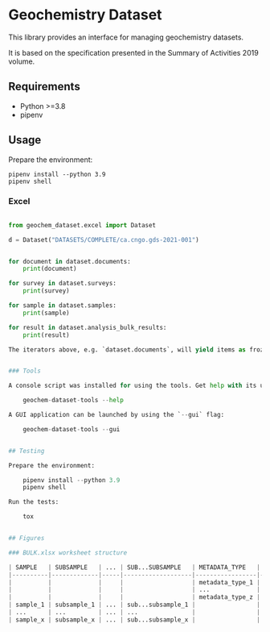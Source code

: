 # Geochemistry Dataset

This library provides an interface for managing geochemistry datasets.

It is based on the specification presented in the Summary of Activities 2019 volume.


## Requirements

- Python >=3.8
- pipenv



## Usage


Prepare the environment:

    pipenv install --python 3.9
    pipenv shell


### Excel

```python

from geochem_dataset.excel import Dataset

d = Dataset("DATASETS/COMPLETE/ca.cngo.gds-2021-001")


for document in dataset.documents:
    print(document)

for survey in dataset.surveys:
    print(survey)

for sample in dataset.samples:
    print(sample)

for result in dataset.analysis_bulk_results:
    print(result)

The iterators above, e.g. `dataset.documents`, will yield items as frozen dataclasses. See `src/geochem_dataset.excel/dataclasses.py` for their definitions.


### Tools

A console script was installed for using the tools. Get help with its usage:

    geochem-dataset-tools --help

A GUI application can be launched by using the `--gui` flag:

    geochem-dataset-tools --gui


## Testing

Prepare the environment:

    pipenv install --python 3.9
    pipenv shell

Run the tests:

    tox


## Figures

### BULK.xlsx worksheet structure

| SAMPLE   | SUBSAMPLE   | ... | SUB...SUBSAMPLE   | METADATA_TYPE   | result_type_1 | ... | result_type_y |
|----------|-------------|-----|-------------------|-----------------|---------------|-----|---------------|
|          |             |     |                   | metadata_type_1 | metadata_1_1  | ... | metadata_1_y  |
|          |             |     |                   | ...             | ...           | ... | ...           |
|          |             |     |                   | metadata_type_z | metadata_z_1  | ... | metadata_z_y  |
| sample_1 | subsample_1 | ... | sub...subsample_1 |                 | result_1_1    | ... | result_1_y    |
| ...      | ...         | ... | ...               |                 | ...           | ... | ...           |
| sample_x | subsample_x | ... | sub...subsample_x |                 | result_x_1    | ... | result_x_y    |
